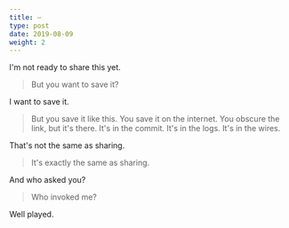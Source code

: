 ```yaml
---
title: —
type: post
date: 2019-08-09
weight: 2
---
```


I'm not ready to share this yet.

> But you want to save it?

I want to save it.

> But you save it like this. You save it on the internet. You obscure the link, but it's there. It's in the commit. It's in the logs. It's in the wires.

That's not the same as sharing.

> It's exactly the same as sharing.

And who asked you?

> Who invoked me?

Well played.
